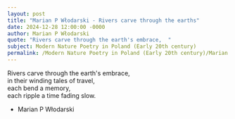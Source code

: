 ```yaml
---
layout: post
title: "Marian P Włodarski - Rivers carve through the earths"
date: 2024-12-28 12:00:00 -0000
author: Marian P Włodarski
quote: "Rivers carve through the earth's embrace,  "
subject: Modern Nature Poetry in Poland (Early 20th century)
permalink: /Modern Nature Poetry in Poland (Early 20th century)/Marian P Włodarski/Marian P Włodarski - Rivers carve through the earths
---
```


Rivers carve through the earth's embrace,  
in their winding tales of travel,  
each bend a memory,  
each ripple a time fading slow.

- Marian P Włodarski
